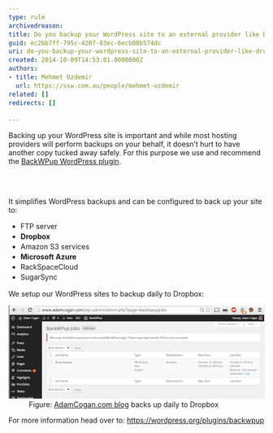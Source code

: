 ```yaml
---
type: rule
archivedreason: 
title: Do you backup your WordPress site to an external provider like Dropbox?
guid: ec2bb7ff-795c-4207-83ec-6ecb08b574dc
uri: do-you-backup-your-wordpress-site-to-an-external-provider-like-dropbox
created: 2014-10-09T14:53:01.0000000Z
authors:
- title: Mehmet Ozdemir
  url: https://ssw.com.au/people/mehmet-ozdemir
related: []
redirects: []

---
```



<p>​Backing up your WordPress site is important and while most hosting providers will perform backups on your behalf, it doesn’t hurt to have another copy tucked away safely. For this purpose we use and recommend the 
   <a href="https://wordpress.org/plugins/backwpup">BackWPup WordPress plugin</a>​.</p>
<br><excerpt class='endintro'></excerpt><br>
<p>It simplifies WordP​ress backups and can be configured to back up your site to:</p><div><ul><li> 
         <span style="line-height:20px;">FTP server</span><br></li><li> 
         <b style="line-height:20px;">Dropbox</b><br></li><li> 
         <span style="line-height:20px;">Amazon S3 services</span><br></li><li> 
         <b style="line-height:20px;">Microsoft Azure</b><br></li><li> 
         <span style="line-height:20px;">RackSpaceCloud</span><br></li><li> 
         <span style="line-height:20px;">SugarSync​</span><br></li></ul></div><p>We setup our WordPress sites to backup daily to Dropbox:</p><dl class="goodImage"><dt><img src="wp-dropbox.png" alt="wp-dropbox.png" /></dt><dd>Figure: <a href="http://adamcogan.com/">AdamCogan.com blog</a> backs up daily to Dropbox
 </dd></dl><p>For more information head over to: <a href="https://wordpress.org/plugins/backwpup">https://wordpress.org/plugins/backwpup</a></p>


